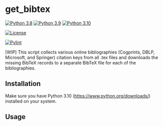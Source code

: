 # get_bibtex

[![Python 3.8](https://img.shields.io/badge/Python-3.8-blue?&logo=Python&logoColor=white)](https://www.python.org/)
[![Python 3.9](https://img.shields.io/badge/Python-3.9-blue?&logo=Python&logoColor=white)](https://www.python.org/)
[![Python 3.10](https://img.shields.io/badge/Python-3.10-blue?&logo=Python&logoColor=white)](https://www.python.org/)

[![License](https://img.shields.io/badge/license-MIT-_red.svg)](https://opensource.org/licenses/MIT)

[![Pylint](https://img.shields.io/github/workflow/status/gretaisafantasy/get_bibtex/Pylint?logo=Python&label=Pylint&logoColor=white)](https://github.com/gretaisafantasy/get_bibtex/actions/workflows/pylint.yml)

[WIP] This script collects various online bibliographies (Cogprints, DBLP, Microsoft, and Springer) citation keys from all .tex files and downloads the missing BibTeX records to a separate BibTeX file for each of the bibliographies.

## Installation

Make sure you have Python 3.10 (https://www.python.org/downloads/) installed on your system.

## Usage
